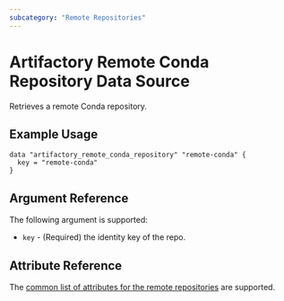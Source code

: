 ```yaml
---
subcategory: "Remote Repositories"
---
```

# Artifactory Remote Conda Repository Data Source

Retrieves a remote Conda repository.

## Example Usage

```hcl
data "artifactory_remote_conda_repository" "remote-conda" {
  key = "remote-conda"
}
```

## Argument Reference

The following argument is supported:

* `key` - (Required) the identity key of the repo.

## Attribute Reference

The [common list of attributes for the remote repositories](remote.md) are supported.
